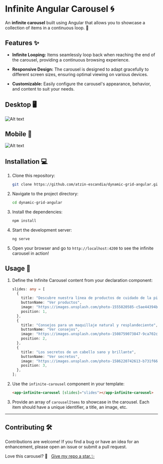 # Infinite Angular Carousel :cyclone:

An **infinite carousel** built using Angular that allows you to showcase a collection of items in a continuous loop. 🎉

## Features :sparkles:

- **Infinite Looping:** Items seamlessly loop back when reaching the end of the carousel, providing a continuous browsing experience.

- **Responsive Design:** The carousel is designed to adapt gracefully to different screen sizes, ensuring optimal viewing on various devices.

- **Customizable:** Easily configure the carousel's appearance, behavior, and content to suit your needs.

## Desktop :desktop_computer:

![Alt text](image-1.png)

## Mobile :iphone:

![Alt text](image.png)

## Installation :computer:

1. Clone this repository:

   ```bash
   git clone https://github.com/atzin-escandia/dynamic-grid-angular.git
   ```

2. Navigate to the project directory:

   ```bash
   cd dynamic-grid-angular
   ```

3. Install the dependencies:

   ```bash
   npm install
   ```

4. Start the development server:

   ```bash
   ng serve
   ```

5. Open your browser and go to `http://localhost:4200` to see the infinite carousel in action!

## Usage :rocket:

1. Define the Infinite Carousel content from your declaration component:

   ```typescript
   slides: any = [
     {
       title: "Descubre nuestra línea de productos de cuidado de la piel",
       buttonName: "Ver productos",
       image: "https://images.unsplash.com/photo-1555820585-c5ae44394b79?ixlib=rb-4.0.3&ixid=M3wxMjA3fDB8MHxwaG90by1wYWdlfHx8fGVufDB8fHx8fA%3D%3D&auto=format&fit=crop&w=725&q=80",
       position: 1,
     },
     {
       title: "Consejos para un maquillaje natural y resplandeciente",
       buttonName: "Ver consejos",
       image: "https://images.unsplash.com/photo-1508759073847-9ca702cec7d2?ixlib=rb-4.0.3&ixid=M3wxMjA3fDB8MHxwaG90by1wYWdlfHx8fGVufDB8fHx8fA%3D%3D&auto=format&fit=crop&w=1470&q=80",
       position: 2,
     },
     {
       title: "Los secretos de un cabello sano y brillante",
       buttonName: "Ver secretos",
       image: "https://images.unsplash.com/photo-1586220742613-b731f66f7743?ixlib=rb-4.0.3&ixid=M3wxMjA3fDB8MHxwaG90by1wYWdlfHx8fGVufDB8fHx8fA%3D%3D&auto=format&fit=crop&w=1470&q=80",
       position: 3,
     },
   ];
   ```

2. Use the `infinite-carousel` component in your template:

   ```html
   <app-infinite-carousel [slides]="slides"></app-infinite-carousel>
   ```

3. Provide an array of `carouselItems` to showcase in the carousel. Each item should have a unique identifier, a title, an image, etc.

---

## Contributing :hammer_and_wrench:

Contributions are welcome! If you find a bug or have an idea for an enhancement, please open an issue or submit a pull request.

Love this carousel? 🌱 &nbsp;
<a href="https://github.com/atzin-escandia" target="_blank" rel="noopener">
Give my repo a star.✨
</a>

